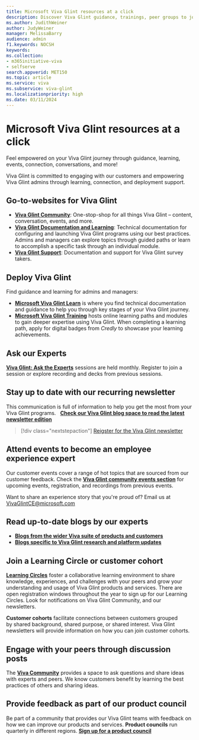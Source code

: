 ```yaml
---
title: Microsoft Viva Glint resources at a click
description: Discover Viva Glint guidance, trainings, peer groups to join, events to attend, how to stay updated about new platform features, current research and so much more!
ms.author: JudithWeiner
author: JudyWeiner
manager: MelissaBarry
audience: admin
f1.keywords: NOCSH
keywords: 
ms.collection:  
- m365initiative-viva
- selfserve 
search.appverid: MET150 
ms.topic: article
ms.service: viva
ms.subservice: viva-glint
ms.localizationpriority: high
ms.date: 03/11/2024
---
```


# Microsoft Viva Glint resources at a click

Feel empowered on your Viva Glint journey through guidance, learning, events, connection, conversations, and more!

Viva Glint is committed to engaging with our customers and empowering Viva Glint admins through learning, connection, and deployment support. 

## Go-to-websites for Viva Glint

- [**Viva Glint Community**](https://techcommunity.microsoft.com/t5/viva-glint/ct-p/Viva-Glint): One-stop-shop for all things Viva Glint – content, conversation, events, and more. 
- [**Viva Glint Documentation and Learning**](/../../viva/glint/introduction-viva-glint): Technical documentation for configuring and launching Viva Glint programs using our best practices. Admins and managers can explore topics through guided paths or learn to accomplish a specific task through an individual module.
- [**Viva Glint Support**](https://support.microsoft.com/topic/viva-glint-overview-87374186-feec-4256-962a-563f99992f08): Documentation and support for Viva Glint survey takers. 

## Deploy Viva Glint

Find guidance and learning for admins and managers:

- [**Microsoft Viva Glint Learn**](/../../viva/glint/introduction-viva-glint) is where you find technical documentation and guidance to help you through key stages of your Viva Glint journey. 
- [**Microsoft Viva Glint Training**](/../../viva/glint/start/viva-glint-learning-paths-and-modules) hosts online learning paths and modules to gain deeper expertise using Viva Glint. When completing a learning path, apply for digital badges from *Credly* to showcase your learning achievements.

## Ask our Experts

[**Viva Glint: Ask the Experts**](https://adoption.microsoft.com/viva/glint/ask-the-experts-resources/) sessions are held monthly. Register to join a session or explore recording and decks from previous sessions.

## Stay up to date with our recurring newsletter

This communication is full of information to help you get the most from your Viva Glint programs.  
[**Check our Viva Glint blog space to read the latest newsletter edition**](https://techcommunity.microsoft.com/t5/viva-glint-blog/bg-p/Viva_Glint_Blog)

> [!div class="nextstepaction"]
> [Reigster for the Viva Glint newsletter](https://adoption.microsoft.com/en-us/viva/glint/newsletter/)

## Attend events to become an employee experience expert

Our customer events cover a range of hot topics that are sourced from our customer feedback. Check the [**Viva Glint community events section**](https://techcommunity.microsoft.com/t5/viva-glint/eb-p/Viva_Glint_Events) for upcoming events, registration, and recordings from previous events. 

Want to share an experience story that you're proud of? Email us at VivaGlintCE@microsoft.com

## Read up-to-date blogs by our experts

- [**Blogs from the wider Viva suite of products and customers**](https://techcommunity.microsoft.com/t5/microsoft-viva-blog/bg-p/MicrosoftVivaBlog)
- [**Blogs specific to Viva Glint research and platform updates**](https://techcommunity.microsoft.com/t5/viva-glint-blog/bg-p/Viva_Glint_Blog)

## Join a Learning Circle or customer cohort

[**Learning Circles**](https://techcommunity.microsoft.com/t5/viva-glint-blog/introducing-viva-glint-learning-circles/ba-p/3988040) foster a collaborative learning environment to share knowledge, experiences, and challenges with your peers and grow your understanding and usage of Viva Glint products and services. There are open registration windows throughout the year to sign up for our Learning Circles. Look for notifications on Viva Glint Community, and our newsletters. 

**Customer cohorts** facilitate connections between customers grouped by shared background, shared purpose, or shared interest. Viva Glint newsletters will provide information on how you can join customer cohorts.

## Engage with your peers through discussion posts

The [**Viva Community**](https://techcommunity.microsoft.com/t5/viva-glint/ct-p/Viva-Glint) provides a space to ask questions and share ideas with experts and peers. We know customers benefit by learning the best practices of others and sharing ideas.  

## Provide feedback as part of our product council

Be part of a community that provides our Viva Glint teams with feedback on how we can improve our products and services. **Product councils** run quarterly in different regions.
[**Sign up for a product council**](https://techcommunity.microsoft.com/t5/viva-glint-blog/shape-the-future-of-viva-glint-by-joining-our-product-council/ba-p/4063627)
